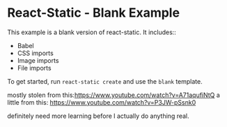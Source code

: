 # React-Static - Blank Example

This example is a blank version of react-static. It includes::
- Babel
- CSS imports
- Image imports
- File imports

To get started, run `react-static create` and use the `blank` template.


mostly stolen from this:https://www.youtube.com/watch?v=A71aqufiNtQ 
a little from this: https://www.youtube.com/watch?v=P3JW-pSsnk0

definitely need more learning before I actually do anything real.
